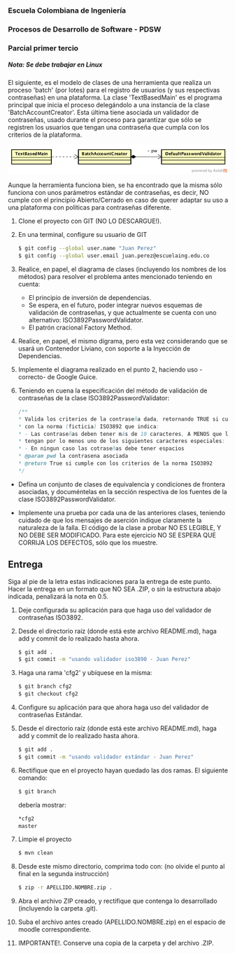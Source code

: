 ### Escuela Colombiana de Ingeniería
### Procesos de Desarrollo de Software - PDSW
### Parcial primer tercio

##### Nota: Se debe trabajar en Linux


El siguiente, es el modelo de clases de una herramienta que realiza un proceso 'batch' (por lotes) para el registro de usuarios (y sus respectivas contraseñas) en una plataforma. La clase 'TextBasedMain' es el programa principal que inicia el proceso delegándolo a una instancia de la clase 'BatchAccountCreator'. Esta última tiene asociada un validador de contraseñas, usado durante el proceso para garantizar que sólo se registren los usuarios que tengan una contraseña que cumpla con los criterios de la plataforma.

![](img/Model1.png)

Aunque la herramienta funciona bien, se ha encontrado que la misma sólo funciona con unos parámetros estándar de contraseñas, es decir, NO cumple con el principio Abierto/Cerrado en caso de querer adaptar su uso a una plataforma con políticas para contraseñas diferente.


1. Clone el proyecto con GIT (NO LO DESCARGUE!).

2. En una terminal, configure su usuario de GIT

	```bash
	$ git config --global user.name "Juan Perez"
	$ git config --global user.email juan.perez@escuelaing.edu.co
	```

3. Realice, en papel, el diagrama de clases (incluyendo los nombres de los métodos) para resolver el problema antes mencionado teniendo en cuenta:
	- El principio de inversión de dependencias.
	- Se espera, en el futuro, poder integrar nuevos esquemas de validación de contraseñas, y que actualmente se cuenta con uno alternativo: ISO3892PasswordValidator.
	- El patrón cracional Factory Method.

4. Realice, en papel, el mismo digrama, pero esta vez considerando que se usará un Contenedor Liviano, con soporte a la Inyección de Dependencias.

5. Implemente el diagrama realizado en el punto 2, haciendo uso -correcto- de Google Guice.

6. Teniendo en cuena la especificación del método de validación de contraseñas de la clase ISO3892PasswordValidator:

	```java	
	/**
	* Valida los criterios de la contraseña dada, retornando TRUE si cumple
	* con la norma (ficticia) ISO3892 que indica:
	* - Las contraseñas deben tener más de 10 caracteres, A MENOS que las mismas
	* tengan por lo menos uno de los siguientes caracteres especiales:  !@#$%ˆ
	* - En ningun caso las cotraseñas debe tener espacios
	* @param pwd la contrasena asociada
	* @return True si cumple con los criterios de la norma ISO3892
	*/	
	```
	
* Defina un conjunto de clases de equivalencia y condiciones de frontera asociadas, y documéntelas en la sección respectiva de los fuentes de la clase ISO3892PasswordValidator.
	
* Implemente una prueba por cada una de las anteriores clases, teniendo cuidado de que los mensajes de aserción indique claramente la naturaleza de la falla. El código de la clase a probar NO ES LEGIBLE, Y NO DEBE SER MODIFICADO. Para este ejercicio NO SE ESPERA QUE CORRIJA LOS DEFECTOS, sólo que los muestre.

## Entrega

Siga al pie de la letra estas indicaciones para la entrega de este punto. Hacer la entrega en un formato que NO SEA .ZIP, o sin la estructura abajo indicada, penalizará la nota en 0.5.


1. Deje configurada su aplicación para que haga uso del validador de contraseñas ISO3892.

2. Desde el directorio raíz (donde está este archivo README.md), haga add y commit de lo realizado hasta ahora.

	```bash
	$ git add .
	$ git commit -m "usando validador iso3890 - Juan Perez"
	```

3. Haga una rama 'cfg2' y ubíquese en la misma:

	```bash
	$ git branch cfg2
	$ git checkout cfg2
	```
	
4. Configure su aplicación para que ahora haga uso del validador de contraseñas Estándar.

5. Desde el directorio raíz (donde está este archivo README.md), haga add y commit de lo realizado hasta ahora.

	```bash
	$ git add .
	$ git commit -m "usando validador estándar - Juan Perez"
	```
6. Rectifique que en el proyecto hayan quedado las dos ramas. El siguiente comando:

	```bash
	$ git branch
	```
	
	debería mostrar:
	
	```bash
	*cfg2
	master
	```

7. Limpie el proyecto

	```bash
	$ mvn clean
	```

4. Desde este mismo directorio, comprima todo con: (no olvide el punto al final en la segunda instrucción)

	```bash
	$ zip -r APELLIDO.NOMBRE.zip .
	```
5. Abra el archivo ZIP creado, y rectifique que contenga lo desarrollado (incluyendo la carpeta .git).

6. Suba el archivo antes creado (APELLIDO.NOMBRE.zip) en el espacio de moodle correspondiente.

7. IMPORTANTE!. Conserve una copia de la carpeta y del archivo .ZIP.